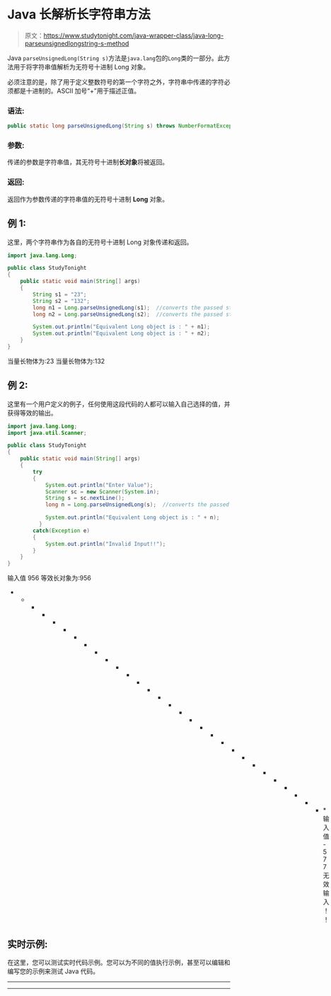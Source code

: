 # Java 长解析长字符串方法

> 原文：<https://www.studytonight.com/java-wrapper-class/java-long-parseunsignedlongstring-s-method>

Java `parseUnsignedLong(String s)`方法是`java.lang`包的`Long`类的一部分。此方法用于将字符串值解析为无符号十进制 Long 对象。

必须注意的是，除了用于定义整数符号的第一个字符之外，字符串中传递的字符必须都是十进制的。ASCII 加号“+”用于描述正值。

### 语法:

```java
public static long parseUnsignedLong(String s) throws NumberFormatException
```

### 参数:

传递的参数是字符串值，其无符号十进制**长对象**将被返回。

### 返回:

返回作为参数传递的字符串值的无符号十进制 **Long** 对象。

## 例 1:

这里，两个字符串作为各自的无符号十进制 Long 对象传递和返回。

```java
import java.lang.Long;

public class StudyTonight 
{  
    public static void main(String[] args) 
    {     
        String s1 = "23"; 
        String s2 = "132";
        long n1 = Long.parseUnsignedLong(s1);  //converts the passed string as unsigned long
        long n2 = Long.parseUnsignedLong(s2);  //converts the passed string as unsigned long

        System.out.println("Equivalent Long object is : " + n1);
        System.out.println("Equivalent Long object is : " + n2);    
    }  
}
```

当量长物体为:23
当量长物体为:132

## 例 2:

这里有一个用户定义的例子，任何使用这段代码的人都可以输入自己选择的值，并获得等效的输出。

```java
import java.lang.Long;
import java.util.Scanner;

public class StudyTonight 
{  
    public static void main(String[] args) 
    {  
        try
        {
            System.out.println("Enter Value");
            Scanner sc = new Scanner(System.in);
            String s = sc.nextLine();
            long n = Long.parseUnsignedLong(s);  //converts the passed string as unsigned long

            System.out.println("Equivalent Long object is : " + n);
          }
        catch(Exception e)
        {
            System.out.println("Invalid Input!!");
        }
    }  
}
```

输入值
956
等效长对象为:956
* * * * * * * * * * * * * * * * * * * * * * * * * * * * * * *输入值
-577
无效输入！！

## 实时示例:

在这里，您可以测试实时代码示例。您可以为不同的值执行示例，甚至可以编辑和编写您的示例来测试 Java 代码。

* * *

* * *